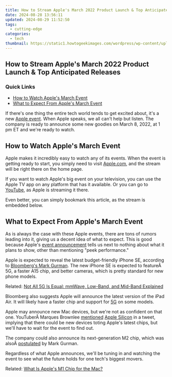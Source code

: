 ```yaml
---
title: How to Stream Apple's March 2022 Product Launch & Top Anticipated Releases
date: 2024-08-28 13:56:11
updated: 2024-08-29 11:52:50
tags:
  - cutting-edge
categories:
  - tech
thumbnail: https://static1.howtogeekimages.com/wordpress/wp-content/uploads/2022/03/apple-spring-event.jpg
---
```


## How to Stream Apple's March 2022 Product Launch & Top Anticipated Releases

### Quick Links

* [How to Watch Apple's March Event](https://video-capture.techidaily.com/innovative-strategies-for-vimeo-video-recording/)
* [What to Expect From Apple's March Event](https://fox-friendly.techidaily.com/close-up-mastery-in-film-production/)

If there's one thing the entire tech world tends to get excited about, it's a new [Apple event](https://article-helps.techidaily.com/updated-zoom-meetings-at-your-fingertips-from-gmail-for-2024/). When Apple speaks, we all can't help but listen. The company is ready to announce some new goodies on March 8, 2022, at 1 pm ET and we're ready to watch.

##  How to Watch Apple's March Event

 Apple makes it incredibly easy to watch any of its events. When the event is getting ready to start, you simply need to visit [Apple.com](https://www.apple.com/apple-events/), and the stream will be right there on the home page.

 If you want to watch Apple's big event on your television, you can use the Apple TV app on any platform that has it available. Or you can go to [YouTube](https://www.youtube.com/watch?v=CUwg%5FJoNHpo), as Apple is streaming it there.

 Even better, you can simply bookmark this article, as the stream is embedded below.

##  What to Expect From Apple's March Event

 As is always the case with these Apple events, there are tons of rumors leading into it, giving us a decent idea of what to expect. This is good because Apple's [event announcement](https://twitter.com/gregjoz/status/1499067834411872258?ref%5Fsrc=twsrc%5Etfw%7Ctwcamp%5Etweetembed%7Ctwterm%5E1499067834411872258%7Ctwgr%5E%7Ctwcon%5Es1%5Fc10&ref%5Furl=https%3A%2F%2Fwww.howtogeek.com%2Fwp-admin%2Fpost.php%3Fpost%3D789632action%3Dedit) tells us next to nothing about what it plans to show, other than mentioning "peek performance."

 Apple is expected to reveal the latest budget-friendly iPhone SE, according to [Bloomberg's Mark Gurman](https://www.bloomberg.com/news/articles/2022-02-04/apple-aims-to-debut-new-low-cost-5g-iphone-ipad-in-early-march). The new iPhone SE is expected to featureÂ 5G, a faster A15 chip, and better cameras, which is pretty standard for new phone models.

Related: [Not All 5G Is Equal: mmWave, Low-Band, and Mid-Band Explained](https://eaxpv-info.techidaily.com/new-flip-to-fun-converting-youtube-videos-to-playful-download-free-gifs-for-2024/) 

 Bloomberg also suggests Apple will announce the latest version of the iPad Air. It will likely have a faster chip and support for [5G](https://eaxpv-info.techidaily.com/new-flip-to-fun-converting-youtube-videos-to-playful-download-free-gifs-for-2024/) on some models.

 Apple may announce new Mac devices, but we're not as confident on that one. YouTuberÂ Marques Brownlee [mentioned](https://twitter.com/mkbhd/status/1499067562151366664?s=21) [Apple Silicon](https://hardware-help.techidaily.com/expert-guide-finding-and-installing-the-right-drivers-for-your-hp-thunderbolt-g2-dock-whether-you-need-120w-or-230w-power-support/) in a tweet, implying that there could be new devices toting Apple's latest chips, but we'll have to wait for the event to find out.

 The company could also announce its next-generation M2 chip, which was alsoÂ [postulated](https://www.bloomberg.com/news/newsletters/2022-02-20/when-will-apple-aapl-launch-a-new-macbook-air-macbook-pro-imac-pro-in-2022-kzvdtgri) by Mark Gurman.

 Regardless of what Apple announces, we'll be tuning in and watching the event to see what the future holds for one tech's biggest movers.

Related: [What Is Apple's M1 Chip for the Mac?](https://hardware-help.techidaily.com/expert-guide-finding-and-installing-the-right-drivers-for-your-hp-thunderbolt-g2-dock-whether-you-need-120w-or-230w-power-support/)

<ins class="adsbygoogle"
     style="display:block"
     data-ad-format="autorelaxed"
     data-ad-client="ca-pub-7571918770474297"
     data-ad-slot="1223367746"></ins>



<ins class="adsbygoogle"
     style="display:block"
     data-ad-client="ca-pub-7571918770474297"
     data-ad-slot="8358498916"
     data-ad-format="auto"
     data-full-width-responsive="true"></ins>

